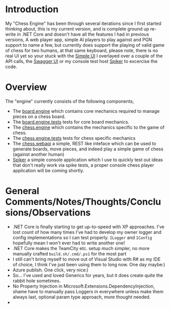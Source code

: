 ﻿# Introduction
My "Chess Engine" has been through several iterations since I first started thinking about, this is my current version, and is complete ground up re-write in .NET Core and doesn't have all the features I had in previous versions, A web player app, simple AI players to play against and PGN support to name a few, but currently does support the playing of valid game of chess for two humans, at that same keyboard, please note, there is no real UI yet so your stuck with the [Simple UI][link.chess.webapi.index.live] I overlayed over a couple of the API calls, the [Swagger UI][link.swaggerui] or my console test host [Spiker][link.Spiker] to excercise the code.

# Overview
The "engine" currently consists of the following components;

* The [board.engine][link.board.engine] which contains core mechanics required to manage pieces on a chess board.
* The [board.engine.tests][link.board.engine.tests] tests for core board mechanics.
* The [chess.engine][link.chess.engine] which contains the mechanics specific to the game of chess.
* The [chess.engine.tests][link.chess.engine.tests] tests for chess specific mechanics
* The [chess.webapi][link.chess.webapi] a simple, REST like inteface which can be used to generate boards, move pieces, and indeed play a simple game of chess (against another human)
* [Spiker][link.Spiker] a simple console application which I use to quickly test out ideas that don't really work via spike tests, a proper console chess player application will be coming shortly.

# General Comments/Notes/Thoughts/Conclusions/Observations


* .NET Core is finally starting to get up-to-speed with XP approaches. I've lost count of how many times I've had to develop my owner logger and config implementations so I can test properly. `ILogger` and `IConfig` hopefully mean I won't ever had to write another one!
* .NET Core makes the TeamCity etc. setup much simpler, no more manually crafted `build.sh/.cmd/.ps1` for the most part
* I still can't bring myself to move out of Visual Studio with R# as my IDE of choice, I think I've just been using them to long now. One day maybe:)
* Azure publish. One click, very nice:) 
* So... I've used and loved Generics for years, but it does create quite the rabbit hole sometimes.
* No Property Injection in Microsoft.Extensions.DependencyInjection, shame have to manually pass Loggers in everywhere unless make them always last, optional param type approach, more thought needed.
* 
[link.swaggerui]: https://chess-web-api.azurewebsites.net/swagger/index.html
[link.chess.webapi.index.live]: https://chess-web-api.azurewebsites.net
[link.Spiker]: /src/spiker

[link.board.engine]: /src/board.engine
[link.chess.engine]: /src/chess.engine
[link.chess.webapi]: /src/chess.webapi
[link.chess.engine.tests]: /src/chess.engine.tests
[link.board.engine.tests]: /src/board.engine.tests

